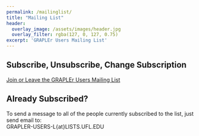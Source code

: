 ```yaml
---
permalink: /mailinglist/
title: "Mailing List"
header:
  overlay_image: /assets/images/header.jpg
  overlay_filter: rgba(127, 0, 127, 0.75)
excerpt: 'GRAPLEr Users Mailing List'
---
```

## Subscribe, Unsubscribe, Change Subscription
[Join or Leave the GRAPLEr Users Mailing List](https://lists.ufl.edu/cgi-bin/wa?SUBED1=GRAPLER-USERS-L&A=1)

## Already Subscribed?
To send a message to all of the people currently subscribed to the list, just send email to:<br />
<i class="fa fa-envelope-o" aria-hidden="true"></i> GRAPLER-USERS-L{at}LISTS.UFL.EDU